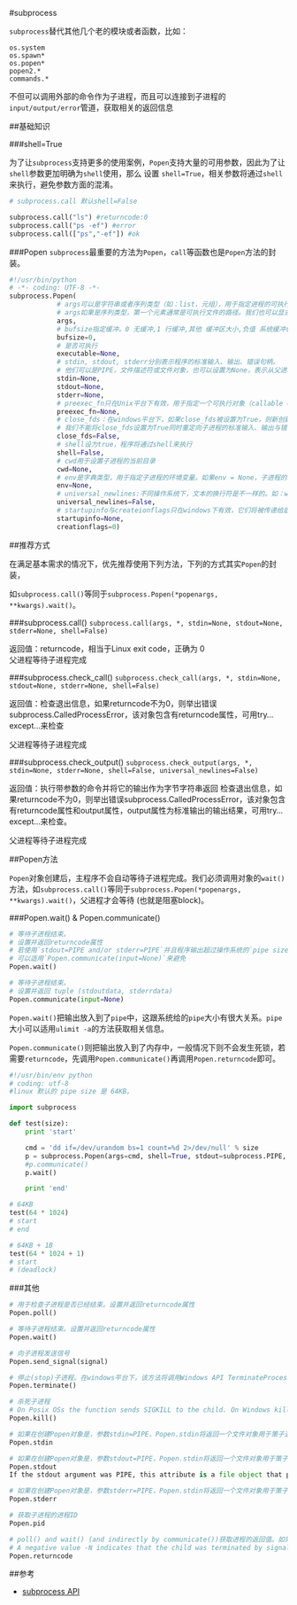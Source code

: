 #subprocess

`subprocess`替代其他几个老的模块或者函数，比如：

```
os.system
os.spawn* 
os.popen* 
popen2.* 
commands.*
```

不但可以调用外部的命令作为子进程，而且可以连接到子进程的`input/output/error`管道，获取相关的返回信息

##基础知识

###shell=True

为了让`subprocess`支持更多的使用案例，`Popen`支持大量的可用参数，因此为了让`shell`参数更加明确为`shell`使用，那么
设置 `shell=True`，相关参数将通过`shell`来执行，避免参数方面的混淆。

```python
# subprocess.call 默认shell=False

subprocess.call("ls") #returncode:0
subprocess.call("ps -ef") #error
subprocess.call(["ps","-ef"]) #ok
```

###Popen
`subprocess`最重要的方法为`Popen`，`call`等函数也是`Popen`方法的封装。

```python
#!/usr/bin/python
# -*- coding: UTF-8 -*-
subprocess.Popen(
            # args可以是字符串或者序列类型（如：list，元组），用于指定进程的可执行文件及其参数。
            # args如果是序列类型，第一个元素通常是可执行文件的路径。我们也可以显式的使用executeable参数来指定可执行文件的路径。
            args,
            # bufsize指定缓冲。0 无缓冲,1 行缓冲,其他 缓冲区大小,负值 系统缓冲(全缓冲) 
            bufsize=0, 
            # 是否可执行
            executable=None,
            # stdin, stdout, stderr分别表示程序的标准输入、输出、错误句柄。
            # 他们可以是PIPE，文件描述符或文件对象，也可以设置为None，表示从父进程继承。
            stdin=None,
            stdout=None, 
            stderr=None, 
            # preexec_fn只在Unix平台下有效，用于指定一个可执行对象（callable object），它将在子进程运行之前被调用。
            preexec_fn=None, 
            # close_fds：在windows平台下，如果close_fds被设置为True，则新创建的子进程将不会继承父进程的输入、输出、错误管道。
            # 我们不能将close_fds设置为True同时重定向子进程的标准输入、输出与错误(stdin, stdout, stderr)。
            close_fds=False,
            # shell设为true，程序将通过shell来执行 
            shell=False, 
            # cwd用于设置子进程的当前目录
            cwd=None, 
            # env是字典类型，用于指定子进程的环境变量。如果env = None，子进程的环境变量将从父进程中继承。
            env=None, 
            # universal_newlines:不同操作系统下，文本的换行符是不一样的。如：windows下用'/r/n'表示换，而Linux下用'/n'。如果将此参数设置为True，Python统一把这些换行符当作'/n'来处理。
            universal_newlines=False, 
            # startupinfo与createionflags只在windows下有效，它们将被传递给底层的CreateProcess()函数，用于设置子进程的一些属性，如：主窗口的外观，进程的优先级等等。
            startupinfo=None, 
            creationflags=0)
```

##推荐方式

在满足基本需求的情况下，优先推荐使用下列方法，下列的方式其实`Popen`的封装，

如`subprocess.call()`等同于`subprocess.Popen(*popenargs, **kwargs).wait()`。

###subprocess.call()
`subprocess.call(args, *, stdin=None, stdout=None, stderr=None, shell=False)`

返回值：returncode，相当于Linux exit code，正确为 0  
父进程等待子进程完成  


###subprocess.check_call()
`subprocess.check_call(args, *, stdin=None, stdout=None, stderr=None, shell=False)`

返回值：检查退出信息，如果returncode不为0，则举出错误subprocess.CalledProcessError，该对象包含有returncode属性，可用try…except…来检查

父进程等待子进程完成  

###subprocess.check_output()
`subprocess.check_output(args, *, stdin=None, stderr=None, shell=False, universal_newlines=False)`

返回值：执行带参数的命令并将它的输出作为字节字符串返回
检查退出信息，如果returncode不为0，则举出错误subprocess.CalledProcessError，该对象包含有returncode属性和output属性，output属性为标准输出的输出结果，可用try…except…来检查。

父进程等待子进程完成 

##Popen方法

`Popen`对象创建后，主程序不会自动等待子进程完成。我们必须调用对象的`wait()`方法，如`subprocess.call()`等同于`subprocess.Popen(*popenargs, **kwargs).wait()`，父进程才会等待 (也就是阻塞block)。

###Popen.wait() & Popen.communicate()

```python
# 等待子进程结束。
# 设置并返回returncode属性
# 若使用`stdout=PIPE and/or stderr=PIPE`并且程序输出超过操作系统的`pipe size`时，可能会发生死锁。
# 可以适用`Popen.communicate(input=None)`来避免
Popen.wait()

# 等待子进程结束。
# 设置并返回 tuple (stdoutdata, stderrdata)
Popen.communicate(input=None)
```

`Popen.wait()`把输出放入到了`pipe`中，这跟系统给的`pipe`大小有很大关系。`pipe`大小可以适用`ulimit -a`的方法获取相关信息。

`Popen.communicate()`则把输出放入到了内存中，一般情况下则不会发生死锁，若需要`returncode`，先调用`Popen.communicate()`再调用`Popen.returncode`即可。

```python
#!/usr/bin/env python
# coding: utf-8
#linux 默认的 pipe size 是 64KB。

import subprocess

def test(size):
    print 'start'

    cmd = 'dd if=/dev/urandom bs=1 count=%d 2>/dev/null' % size
    p = subprocess.Popen(args=cmd, shell=True, stdout=subprocess.PIPE, stderr=subprocess.STDOUT, close_fds=True)
    #p.communicate()
    p.wait()

    print 'end'

# 64KB
test(64 * 1024)
# start
# end

# 64KB + 1B
test(64 * 1024 + 1)
# start
# (deadlock)
```


###其他
```python
# 用于检查子进程是否已经结束。设置并返回returncode属性
Popen.poll()

# 等待子进程结束。设置并返回returncode属性
Popen.wait()

# 向子进程发送信号
Popen.send_signal(signal)

# 停止(stop)子进程。在windows平台下，该方法将调用Windows API TerminateProcess（）来结束子进程
Popen.terminate()

# 杀死子进程
# On Posix OSs the function sends SIGKILL to the child. On Windows kill() is an alias for terminate().
Popen.kill()

# 如果在创建Popen对象是，参数stdin=PIPE，Popen.stdin将返回一个文件对象用于策子进程发送指令。否则返回None
Popen.stdin

# 如果在创建Popen对象是，参数stdout=PIPE，Popen.stdin将返回一个文件对象用于策子进程发送指令。否则返回None
Popen.stdout
If the stdout argument was PIPE, this attribute is a file object that provides output from the child process. Otherwise, it is None.

# 如果在创建Popen对象是，参数stderr=PIPE，Popen.stdin将返回一个文件对象用于策子进程发送指令。否则返回None
Popen.stderr

# 获取子进程的进程ID
Popen.pid

# poll() and wait() (and indirectly by communicate())获取进程的返回值。如果进程还没有结束，返回None
# A negative value -N indicates that the child was terminated by signal N (Unix only).
Popen.returncode
```

##参考
* [subprocess API](https://docs.python.org/2/library/subprocess.html)
